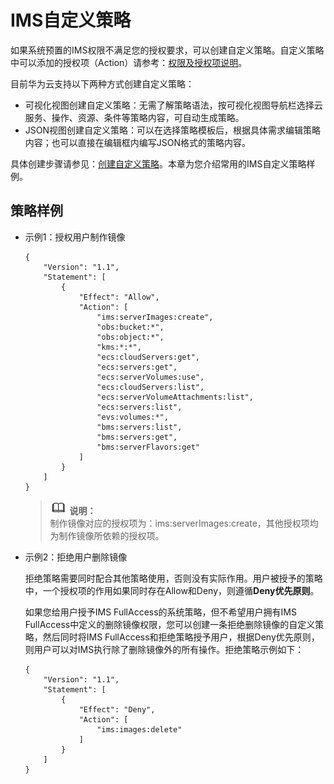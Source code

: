 # IMS自定义策略<a name="ims_01_0415"></a>

如果系统预置的IMS权限不满足您的授权要求，可以创建自定义策略。自定义策略中可以添加的授权项（Action）请参考：[权限及授权项说明](https://support.huaweicloud.com/api-ims/ims_03_appendix_04.html)。

目前华为云支持以下两种方式创建自定义策略：

-   可视化视图创建自定义策略：无需了解策略语法，按可视化视图导航栏选择云服务、操作、资源、条件等策略内容，可自动生成策略。
-   JSON视图创建自定义策略：可以在选择策略模板后，根据具体需求编辑策略内容；也可以直接在编辑框内编写JSON格式的策略内容。

具体创建步骤请参见：[创建自定义策略](https://support.huaweicloud.com/usermanual-iam/iam_01_0605.html)。本章为您介绍常用的IMS自定义策略样例。

## 策略样例<a name="section1449217811913"></a>

-   示例1：授权用户制作镜像

    ```
    {
        "Version": "1.1",
        "Statement": [
            {
                "Effect": "Allow",
                "Action": [
                    "ims:serverImages:create",
                    "obs:bucket:*",
                    "obs:object:*",
                    "kms:*:*",
                    "ecs:cloudServers:get",
                    "ecs:servers:get",
                    "ecs:serverVolumes:use",
                    "ecs:cloudServers:list",
                    "ecs:serverVolumeAttachments:list",
                    "ecs:servers:list",
                    "evs:volumes:*",
                    "bms:servers:list",
                    "bms:servers:get",
                    "bms:serverFlavors:get"
                ]
            }
        ]
    }
    ```

    >![](public_sys-resources/icon-note.gif) **说明：**   
    >制作镜像对应的授权项为：ims:serverImages:create，其他授权项均为制作镜像所依赖的授权项。  

-   示例2：拒绝用户删除镜像

    拒绝策略需要同时配合其他策略使用，否则没有实际作用。用户被授予的策略中，一个授权项的作用如果同时存在Allow和Deny，则遵循**Deny优先原则**。

    如果您给用户授予IMS FullAccess的系统策略，但不希望用户拥有IMS FullAccess中定义的删除镜像权限，您可以创建一条拒绝删除镜像的自定义策略，然后同时将IMS FullAccess和拒绝策略授予用户，根据Deny优先原则，则用户可以对IMS执行除了删除镜像外的所有操作。拒绝策略示例如下：

    ```
    {
        "Version": "1.1",
        "Statement": [
            {
                "Effect": "Deny",
                "Action": [
                    "ims:images:delete"
                ]
            }
        ]
    }
    ```


